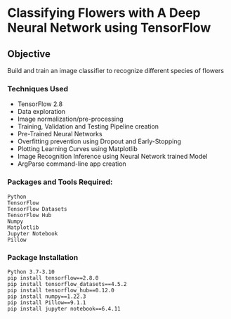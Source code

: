 # Classifying Flowers with A Deep Neural Network using TensorFlow

## Objective

Build and train an image classifier to recognize different species of flowers

### Techniques Used

- TensorFlow 2.8
- Data exploration
- Image normalization/pre-processing
- Training, Validation and Testing Pipeline creation
- Pre-Trained Neural Networks
- Overfitting prevention using Dropout and Early-Stopping
- Plotting Learning Curves using Matplotlib
- Image Recognition Inference using Neural Network trained Model
- ArgParse command-line app creation

### Packages and Tools Required:
```
Python
TensorFlow
TensorFlow Datasets
TensorFlow Hub
Numpy
Matplotlib
Jupyter Notebook
Pillow

```
### Package Installation
```
Python 3.7-3.10
pip install tensorflow==2.8.0
pip install tensorflow_datasets==4.5.2
pip install tensorflow_hub==0.12.0
pip install numpy==1.22.3
pip install Pillow==9.1.1
pip install jupyter notebook==6.4.11

```
